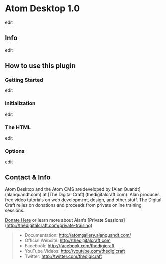 # Atom Desktop 1.0

edit

## Info

edit

## How to use this plugin

### Getting Started

edit		


### Initialization

edit

### The HTML

edit

### Options

edit


## Contact & Info

Atom Desktop and the Atom CMS are developed by [Alan Quandt] (alanquandt.com) at [The Digital Craft] (thedigitalcraft.com).  Alan produces free video tutorials on web development, design, and other stuff. The Digital Craft relies on donations and proceeds from private online training sessions.  

[Donate Here](http://thedigitalcraft.com/) or learn more about Alan's [Private Sessions] (http://thedigitalcraft.com/private-training)

> - Documentation: http://atomgallery.alanquandt.com/
> - Official Website: http://thedigitalcraft.com
> - Facebook: http://facebook.com/thedigicraft
> - YouTube Videos: http://youtube.com/thedigicraft
> - Twitter: http://twitter.com/thedigicraft

